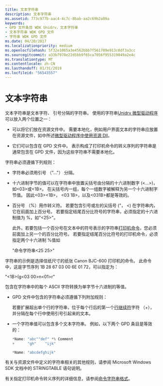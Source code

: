 ```yaml
---
title: 文本字符串
description: 文本字符串
ms.assetid: 773c977b-aac4-4c7c-8bab-aa2c69b2a89a
keywords:
- GPD 文件条目 WDK Unidrv，文本字符串
- 文本字符串 WDK GPD 文件
- 字符串 WDK GPD 文件
ms.date: 04/20/2017
ms.localizationpriority: medium
ms.openlocfilehash: 5f32e1065a3e4562bbb7f561709e913c0df3a3cc
ms.sourcegitcommit: a33b7978e22d5bb9f65ca7056f955319049a2e4c
ms.translationtype: MT
ms.contentlocale: zh-CN
ms.lasthandoff: 01/31/2019
ms.locfileid: "56543557"
---
```

# <a name="text-strings"></a>文本字符串





文本字符串是文本字符、 引号分隔的字符串。 使用的字符串[Unidrv 微型驱动程序](unidrv-minidrivers.md)可以放入两个位置之一：

-   可以将它们放在资源文件中。 需要本地化，例如用户界面文本的字符串应放置在资源文件，如中所述[微型驱动程序中使用资源 Dll](using-resource-dlls-in-a-minidriver.md)。

-   它们可以包含在 GPD 文件中。 表示构成了打印机命令的转义序列的字符串是通常包含在 GPD 文件，因为这些字符串不需要本地化。

字符串必须遵循下列规则：

-   字符串必须用引号 （"..."） 分隔。

-   十六进制字节的值可以在字符串中放置尖括号由分隔的十六进制数字 (&lt;...&gt;)，如&lt;03&gt;或&lt;1B&gt;。 在尖括号内一组，每个一组数字被解释为另一个十六进制字节值。 因此&lt;03&gt;&lt;1B&gt;， &lt;03 1B&gt;，以及&lt;031B&gt;都是等效的。

-   百分号 （%）用作转义符。 若要包含引号或左的尖括号 ("， &lt;) 在字符串内，它在前面加上百分号。 若要指定结尾百分比符号的字符串，必须指定的十六进制值为 %，如"&lt;25&gt;"。

    此外，若要包括一个百分号在文本中的符号表示的字符串[打印机命令](printer-commands.md)，您必须前面加上另一个的百分比符号。 若要指定结尾百分比符号的打印机命令，必须指定两个十六进制 %值如

    "命令字符串&lt;25 25&gt;"

字符串的示例是选择信纸尺寸的纸张 Canon BJC-600 打印机的命令。 此命令中，这是字节序列 1B 28 67 03 00 6E 01 72，可以指定为：

"&lt;1B&gt;(g&lt;03 00&gt;n&lt;01&gt;r"

包含在字符串中的每个 ASCII 字符转换为单字节十六进制的等值。

-   GPD 文件中包含的字符串必须遵循下列附加规则：

    若要扩展超出单个行的字符串，位于每个行后的第一个[行继续符](line-continuation.md)字符 （+），并分隔在每个行中使用引号引起来的文本。

-   一个字符串值可以包含多个文本字符串。 例如，以下两个 GPD 条目是等效的：
    ```cpp
    *Name: "abc""def" *% Comment
    +      "gh"    "ijk"

    *Name: "abcdefghijk"
    ```

有关与资源文件中定义的字符串相关的其他规则，请参阅 Microsoft Windows SDK 文档中的 STRINGTABLE 语句说明。

有关指定打印机命令转义序列的详细信息，请参阅[命令字符串格式](command-string-format.md)。

 

 




